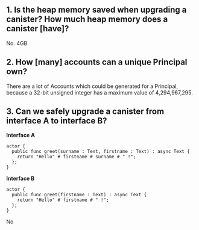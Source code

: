 ## 1. Is the heap memory saved when upgrading a canister? How much heap memory does a canister \[have\]?

No. 4GB


## 2. How \[many\] accounts can a unique Principal own?

There are a lot of Accounts which could be generated for a Principal, because a 32-bit unsigned integer has a maximum value of 4,294,967,295.


## 3. Can we safely upgrade a canister from interface A to interface B?
**Interface A**
```motoko
actor {
  public func greet(surname : Text, firstname : Text) : async Text {
    return "Hello" # firstname # surname # " !";
  };
}
```
**Interface B**
```motoko
actor {
  public func greet(firstname : Text) : async Text {
    return "Hello" # firstname # " !";
  };
}
```

No
